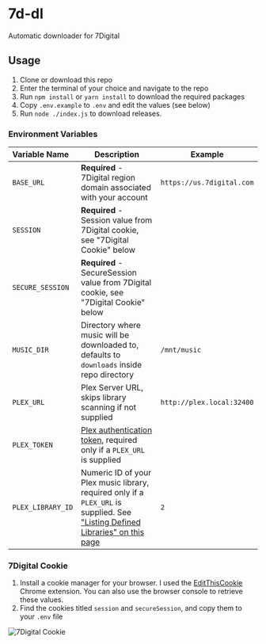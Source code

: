 # 7d-dl

Automatic downloader for 7Digital

## Usage

1. Clone or download this repo
2. Enter the terminal of your choice and navigate to the repo
3. Run `npm install` or `yarn install` to download the required packages
4. Copy `.env.example` to `.env` and edit the values (see below)
5. Run `node ./index.js` to download releases.

### Environment Variables

| Variable Name   | Description | Example |
|:----------------|-------------|---------|
| `BASE_URL`        | **Required** - 7Digital region domain associated with your account | `https://us.7digital.com` |
| `SESSION`         | **Required** - Session value from 7Digital cookie, see "7Digital Cookie" below | |
| `SECURE_SESSION`  | **Required** - SecureSession value from 7Digital cookie, see "7Digital Cookie" below | |
| `MUSIC_DIR`       | Directory where music will be downloaded to, defaults to `downloads` inside repo directory | `/mnt/music` |
| `PLEX_URL`        | Plex Server URL, skips library scanning if not supplied | `http://plex.local:32400` |
| `PLEX_TOKEN`      | [Plex authentication token](https://support.plex.tv/articles/204059436-finding-an-authentication-token-x-plex-token/), required only if a `PLEX_URL` is supplied | |
| `PLEX_LIBRARY_ID` | Numeric ID of your Plex music library, required only if a `PLEX_URL` is supplied. See ["Listing Defined Libraries" on this page](https://support.plex.tv/articles/201638786-plex-media-server-url-commands/) | `2` |

### 7Digital Cookie

1. Install a cookie manager for your browser. I used the [EditThisCookie](https://chrome.google.com/webstore/detail/editthiscookie/fngmhnnpilhplaeedifhccceomclgfbg) Chrome extension. You can also use the browser console to retrieve these values.
2. Find the cookies titled `session` and `secureSession`, and copy them to your `.env` file

![7Digital Cookie](https://i.imgur.com/pddiuLy.png)
